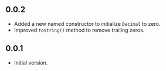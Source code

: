 ## 0.0.2

- Added a new named constructor to initialize `Decimal` to zero.
- Improved `toString()` method to remove trailing zeros.

## 0.0.1

- Initial version.
